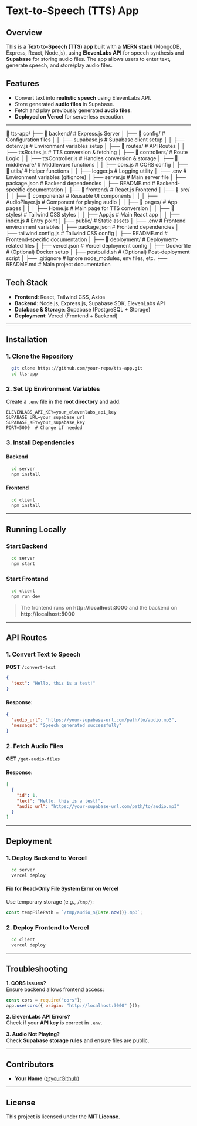 # Text-to-Speech (TTS) App

## Overview
This is a **Text-to-Speech (TTS) app** built with a **MERN stack** (MongoDB, Express, React, Node.js), using **ElevenLabs API** for speech synthesis and **Supabase** for storing audio files. The app allows users to enter text, generate speech, and store/play audio files.

## Features
- Convert text into **realistic speech** using ElevenLabs API.
- Store generated **audio files** in Supabase.
- Fetch and play previously generated **audio files**.
- **Deployed on Vercel** for serverless execution.

---

📂 tts-app/
├── 📂 backend/                # Express.js Server
│   ├── 📂 config/             # Configuration files
│   │   ├── supabase.js        # Supabase client setup
│   │   ├── dotenv.js          # Environment variables setup
│   ├── 📂 routes/             # API Routes
│   │   ├── ttsRoutes.js       # TTS conversion & fetching
│   ├── 📂 controllers/        # Route Logic
│   │   ├── ttsController.js   # Handles conversion & storage
│   ├── 📂 middleware/         # Middleware functions
│   │   ├── cors.js            # CORS config
│   ├── 📂 utils/              # Helper functions
│   │   ├── logger.js          # Logging utility
│   ├── .env                   # Environment variables (gitignore)
│   ├── server.js              # Main server file
│   ├── package.json           # Backend dependencies
│   ├── README.md              # Backend-specific documentation
│
├── 📂 frontend/               # React.js Frontend
│   ├── 📂 src/
│   │   ├── 📂 components/      # Reusable UI components
│   │   │   ├── AudioPlayer.js  # Component for playing audio
│   │   ├── 📂 pages/           # App pages
│   │   │   ├── Home.js         # Main page for TTS conversion
│   │   ├── 📂 styles/          # Tailwind CSS styles
│   │   ├── App.js              # Main React app
│   │   ├── index.js            # Entry point
│   ├── public/                 # Static assets
│   ├── .env                    # Frontend environment variables
│   ├── package.json            # Frontend dependencies
│   ├── tailwind.config.js       # Tailwind CSS config
│   ├── README.md                # Frontend-specific documentation
│
├── 📂 deployment/               # Deployment-related files
│   ├── vercel.json              # Vercel deployment config
│   ├── Dockerfile               # (Optional) Docker setup
│   ├── postbuild.sh             # (Optional) Post-deployment script
│
├── .gitignore                   # Ignore node_modules, env files, etc.
├── README.md                     # Main project documentation


## Tech Stack
- **Frontend**: React, Tailwind CSS, Axios
- **Backend**: Node.js, Express.js, Supabase SDK, ElevenLabs API
- **Database & Storage**: Supabase (PostgreSQL + Storage)
- **Deployment**: Vercel (Frontend + Backend)

---

## Installation

### **1. Clone the Repository**
```bash
  git clone https://github.com/your-repo/tts-app.git
  cd tts-app
```

### **2. Set Up Environment Variables**
Create a `.env` file in the **root directory** and add:
```env
ELEVENLABS_API_KEY=your_elevenlabs_api_key
SUPABASE_URL=your_supabase_url
SUPABASE_KEY=your_supabase_key
PORT=5000  # Change if needed
```

### **3. Install Dependencies**
#### **Backend**
```bash
  cd server
  npm install
```

#### **Frontend**
```bash
  cd client
  npm install
```

---

## Running Locally

### **Start Backend**
```bash
  cd server
  npm start
```

### **Start Frontend**
```bash
  cd client
  npm run dev
```
> The frontend runs on **http://localhost:3000** and the backend on **http://localhost:5000**

---

## API Routes

### **1. Convert Text to Speech**
**POST** `/convert-text`
```json
{
  "text": "Hello, this is a test!"
}
```

#### **Response:**
```json
{
  "audio_url": "https://your-supabase-url.com/path/to/audio.mp3",
  "message": "Speech generated successfully"
}
```

### **2. Fetch Audio Files**
**GET** `/get-audio-files`
#### **Response:**
```json
[
  {
    "id": 1,
    "text": "Hello, this is a test!",
    "audio_url": "https://your-supabase-url.com/path/to/audio.mp3"
  }
]
```

---

## Deployment

### **1. Deploy Backend to Vercel**
```bash
  cd server
  vercel deploy
```
#### **Fix for Read-Only File System Error on Vercel**
Use temporary storage (e.g., `/tmp/`):
```js
const tempFilePath = `/tmp/audio_${Date.now()}.mp3`;
```

### **2. Deploy Frontend to Vercel**
```bash
  cd client
  vercel deploy
```

---

## Troubleshooting

**1. CORS Issues?**  
Ensure backend allows frontend access:
```js
const cors = require("cors");
app.use(cors({ origin: "http://localhost:3000" }));
```

**2. ElevenLabs API Errors?**  
Check if your **API key** is correct in `.env`.

**3. Audio Not Playing?**  
Check **Supabase storage rules** and ensure files are public.

---

## Contributors
- **Your Name** ([@yourGithub](https://github.com/yourGithub))

---

## License
This project is licensed under the **MIT License**.

